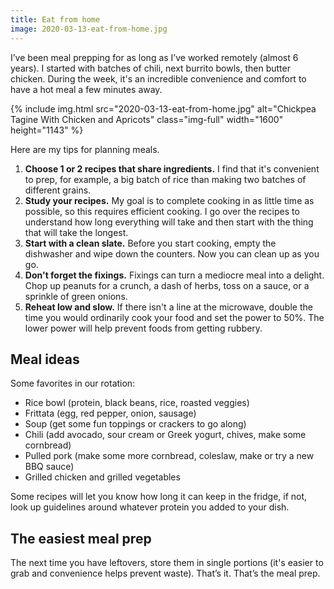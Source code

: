 ```yaml
---
title: Eat from home
image: 2020-03-13-eat-from-home.jpg
---
```


I’ve been meal prepping for as long as I’ve worked remotely (almost 6 years). I started with batches of chili, next burrito bowls, then butter chicken. During the week, it's an incredible convenience and comfort to have a hot meal a few minutes away.

<div class='photos'>
{% include img.html src="2020-03-13-eat-from-home.jpg" alt="Chickpea Tagine With Chicken and Apricots" class="img-full" width="1600" height="1143" %}
</div>

Here are my tips for planning meals.

1. **Choose 1 or 2 recipes that share ingredients.** I find that it's convenient to prep, for example, a big batch of rice than making two batches of different grains.
2. **Study your recipes.** My goal is to complete cooking in as little time as possible, so this requires efficient cooking. I go over the recipes to understand how long everything will take and then start with the thing that will take the longest.
3. **Start with a clean slate.** Before you start cooking, empty the dishwasher and wipe down the counters. Now you can clean up as you go.
4. **Don't forget the fixings.** Fixings can turn a mediocre meal into a delight. Chop up peanuts for a crunch, a dash of herbs, toss on a sauce, or a sprinkle of green onions.
5. **Reheat low and slow.** If there isn't a line at the microwave, double the time you would ordinarily cook your food and set the power to 50%. The lower power will help prevent foods from getting rubbery.

## Meal ideas

Some favorites in our rotation:

- Rice bowl (protein, black beans, rice, roasted veggies)
- Frittata (egg, red pepper, onion, sausage)
- Soup (get some fun toppings or crackers to go along)
- Chili (add avocado, sour cream or Greek yogurt, chives, make some cornbread)
- Pulled pork (make some more cornbread, coleslaw, make or try a new BBQ sauce)
- Grilled chicken and grilled vegetables

Some recipes will let you know how long it can keep in the fridge, if not, look up guidelines around whatever protein you added to your dish.

## The easiest meal prep

The next time you have leftovers, store them in single portions (it's easier to grab and convenience helps prevent waste). That’s it. That’s the meal prep.
